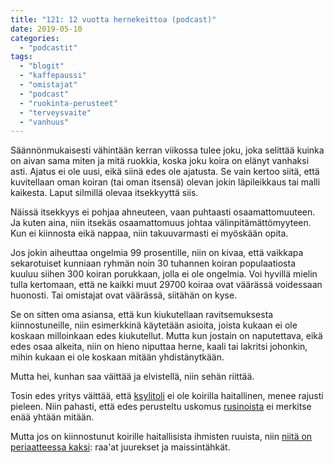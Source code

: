 ```yaml
---
title: "121: 12 vuotta hernekeittoa (podcast)"
date: 2019-05-10
categories: 
  - "podcastit"
tags: 
  - "blogit"
  - "kaffepaussi"
  - "omistajat"
  - "podcast"
  - "ruokinta-perusteet"
  - "terveysvaite"
  - "vanhuus"
---
```


Säännönmukaisesti vähintään kerran viikossa tulee joku, joka selittää kuinka on aivan sama miten ja mitä ruokkia, koska joku koira on elänyt vanhaksi asti. Ajatus ei ole uusi, eikä siinä edes ole ajatusta. Se vain kertoo siitä, että kuvitellaan oman koiran (tai oman itsensä) olevan jokin läpileikkaus tai malli kaikesta. Laput silmillä olevaa itsekkyyttä siis.

<!--more-->

Näissä itsekkyys ei pohjaa ahneuteen, vaan puhtaasti osaamattomuuteen. Ja kuten aina, niin itsekäs osaamattomuus johtaa välinpitämättömyyteen. Kun ei kiinnosta eikä nappaa, niin takuuvarmasti ei myöskään opita.

Jos jokin aiheuttaa ongelmia 99 prosentille, niin on kivaa, että vaikkapa sekarotuiset kunniaan ryhmän noin 30 tuhannen koiran populaatiosta kuuluu siihen 300 koiran porukkaan, jolla ei ole ongelmia. Voi hyvillä mielin tulla kertomaan, että ne kaikki muut 29700 koiraa ovat väärässä voidessaan huonosti. Tai omistajat ovat väärässä, siitähän on kyse.

Se on sitten oma asiansa, että kun kiukutellaan ravitsemuksesta kiinnostuneille, niin esimerkkinä käytetään asioita, joista kukaan ei ole koskaan milloinkaan edes kiukutellut. Mutta kun jostain on naputettava, eikä edes osaa alkeita, niin on hieno niputtaa herne, kaali tai lakritsi johonkin, mihin kukaan ei ole koskaan mitään yhdistänytkään.

Mutta hei, kunhan saa väittää ja elvistellä, niin sehän riittää.

Tosin edes yritys väittää, että [ksylitoli](https://www.katiska.eu/tieto/myrkyt-ja-riskit/ksylitoli/) ei ole koirilla haitallinen, menee rajusti pieleen. Niin pahasti, että edes perusteltu uskomus [rusinoista](https://www.katiska.eu/terveys/myrkyt-terveys/rusinat-ja-viinirypaleet/) ei merkitse enää yhtään mitään.

Mutta jos on kiinnostunut koirille haitallisista ihmisten ruuista, niin [niitä on periaatteessa kaksi](https://www.katiska.eu/tieto/koiran-terveys-sairaus/koiran-terveys-yleinen/kaksi-aidosti-myrkyllista-ihmisten-ruokaa/): raa'at juurekset ja maissintähkät.
